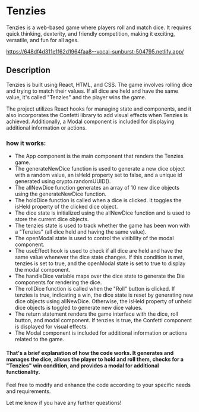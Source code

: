 # Tenzies

Tenzies is a web-based game where players roll and match dice. It requires quick thinking, dexterity, and friendly competition, making it exciting, versatile, and fun for all ages.

https://648df4d311e1f62d1964faa8--vocal-sunburst-504795.netlify.app/

## Description

Tenzies is built using React, HTML, and CSS. The game involves rolling dice and trying to match their values. If all dice are held and have the same value, it's called "Tenzies" and the player wins the game.

The project utilizes React hooks for managing state and components, and it also incorporates the Confetti library to add visual effects when Tenzies is achieved. Additionally, a Modal component is included for displaying additional information or actions.

### how it works:

- The App component is the main component that renders the Tenzies game.
- The generateNewDice function is used to generate a new dice object with a random value, an isHeld property set to false, and a unique id generated using crypto.randomUUID().
- The allNewDice function generates an array of 10 new dice objects using the generateNewDice function.
- The holdDice function is called when a dice is clicked. It toggles the isHeld property of the clicked dice object.
- The dice state is initialized using the allNewDice function and is used to store the current dice objects.
- The tenzies state is used to track whether the game has been won with a "Tenzies" (all dice held and having the same value).
- The openModal state is used to control the visibility of the modal component.
- The useEffect hook is used to check if all dice are held and have the same value whenever the dice state changes. If this condition is met, tenzies is set to true, and the openModal state is set to true to display the modal component.
- The handleDice variable maps over the dice state to generate the Die components for rendering the dice.
- The rollDice function is called when the "Roll" button is clicked. If tenzies is true, indicating a win, the dice state is reset by generating new dice objects using allNewDice. Otherwise, the isHeld property of unheld dice objects is toggled to generate new dice values.
- The return statement renders the game interface with the dice, roll button, and modal component. If tenzies is true, the Confetti component is displayed for visual effects.
- The Modal component is included for additional information or actions related to the game.
#### That's a brief explanation of how the code works. It generates and manages the dice, allows the player to hold and roll them, checks for a "Tenzies" win condition, and provides a modal for additional functionality.

Feel free to modify and enhance the code according to your specific needs and requirements.

Let me know if you have any further questions!
